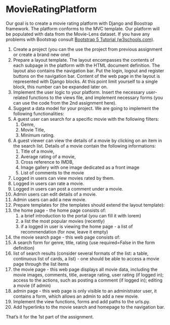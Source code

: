 # MovieRatingPlatform

Our goal is to create a movie rating platform with Django and Boostrap framework. The platform conforms to the MVC template. Our platform will be populated with data from the Movie-Lens dataset. If you have any problems with Bootstrap consult [Bootstrap 5 Tutorial (w3schools.com)](https://www.w3schools.com/bootstrap5/).

1. Create a project (you can the use the project from previous assignment or create a brand new one)
1. Prepare a layout template. The layout encompasses the contents of each subpage in the platform with the HTML document definition. The layout also contains the navigation bar. Put the login, logout and register buttons on the navigation bar. Content of the web page in the layout is represented with Django blocks. At this point limit yourself to a single block, this number can be expanded later on.
1. Implement the user logic to your platform. Insert the necessary user-related functions to the views file, and implement necessary forms (you can use the code from the 2nd assignment here).
1. Suggest a data model for your project. We are going to implement the following functionalities:
1. A guest user can search for a specific movie with the following filters:
   1. Genre,
   1. Movie Title,
   1. Minimum rating.
1. A guest viewer can view the details of a movie by clicking on an item in the search list. Details of a movie contain the following informations:
   1. Title of a movie,
   1. Average rating of a movie,
   1. Cross reference to IMDB,
   1. Image gallery with one image dedicated as a front image
   1. List of comments to the movie
1. Logged in users can view movies rated by them.
1. Logged in users can rate a movie.
1. Logged in users can post a comment under a movie.
1. Admin users can edit details of a movie.
1. Admin users can add a new movie.
5. Prepare templates for (the templates should extend the layout template):
1. the home page - the home page consists of:
   1. a brief introduction to the portal (you can fill it with lorem)
   1. a list the most popular movies (recently)
   1. if a logged in user is viewing the home page - a list of recommendation (for now, leave it empty)
1. the movie search page - this web page consists of:
1. A search form for genre, title, rating (use required=False in the form definition)
2. list of search results (consider several formats of the list: a table, continuous list of cards, a list) - one should be able to access a movie page through the list items
3. the movie page - this web page displays all movie data, including the movie images, comments, title, average rating, user rating (if logged in); access to the actions, such as posting a comment (if logged in); editing a movie (if admin)
3. admin page - this web page is only visible to an administrator user, it contains a form, which allows an admin to add a new movie.
6. Implement the view functions, forms and add paths to the urls.py.
6. Add hyperlinks to the movie search and homepage to the navigation bar.

That’s it for the 1st part of the assignment.
